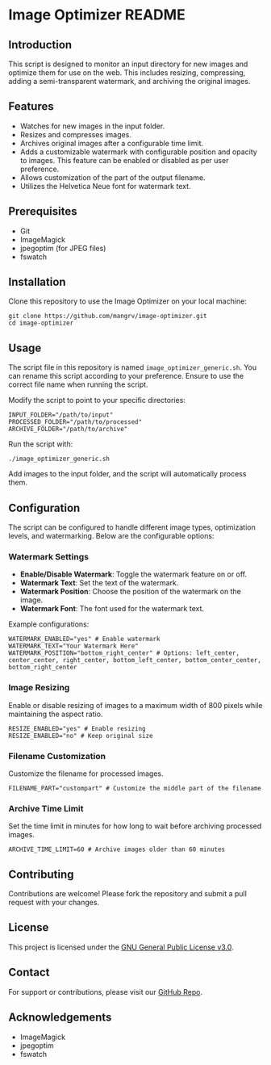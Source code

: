 Image Optimizer README
======================

Introduction
------------

This script is designed to monitor an input directory for new images and optimize them for use on the web. This includes resizing, compressing, adding a semi-transparent watermark, and archiving the original images.

Features
--------

* Watches for new images in the input folder.
* Resizes and compresses images.
* Archives original images after a configurable time limit.
* Adds a customizable watermark with configurable position and opacity to images. This feature can be enabled or disabled as per user preference.
* Allows customization of the part of the output filename.
* Utilizes the Helvetica Neue font for watermark text.

Prerequisites
-------------

* Git
* ImageMagick
* jpegoptim (for JPEG files)
* fswatch

Installation
------------

Clone this repository to use the Image Optimizer on your local machine:

    git clone https://github.com/mangrv/image-optimizer.git
    cd image-optimizer

Usage
-----

The script file in this repository is named `image_optimizer_generic.sh`. You can rename this script according to your preference. Ensure to use the correct file name when running the script.

Modify the script to point to your specific directories:

    INPUT_FOLDER="/path/to/input"
    PROCESSED_FOLDER="/path/to/processed"
    ARCHIVE_FOLDER="/path/to/archive"

Run the script with:

    ./image_optimizer_generic.sh

Add images to the input folder, and the script will automatically process them.

Configuration
-------------

The script can be configured to handle different image types, optimization levels, and watermarking. Below are the configurable options:

### Watermark Settings

- **Enable/Disable Watermark**: Toggle the watermark feature on or off.
- **Watermark Text**: Set the text of the watermark.
- **Watermark Position**: Choose the position of the watermark on the image.
- **Watermark Font**: The font used for the watermark text.

Example configurations:

    WATERMARK_ENABLED="yes" # Enable watermark
    WATERMARK_TEXT="Your Watermark Here"
    WATERMARK_POSITION="bottom_right_center" # Options: left_center, center_center, right_center, bottom_left_center, bottom_center_center, bottom_right_center

### Image Resizing

Enable or disable resizing of images to a maximum width of 800 pixels while maintaining the aspect ratio.

    RESIZE_ENABLED="yes" # Enable resizing
    RESIZE_ENABLED="no" # Keep original size

### Filename Customization

Customize the filename for processed images.

    FILENAME_PART="custompart" # Customize the middle part of the filename

### Archive Time Limit

Set the time limit in minutes for how long to wait before archiving processed images.

    ARCHIVE_TIME_LIMIT=60 # Archive images older than 60 minutes

Contributing
------------

Contributions are welcome! Please fork the repository and submit a pull request with your changes.

License
-------

This project is licensed under the [GNU General Public License v3.0](https://www.gnu.org/licenses/gpl-3.0.en.html).

Contact
-------

For support or contributions, please visit our [GitHub Repo](https://github.com/mangrv/image-optimizer/).

Acknowledgements
----------------

* ImageMagick
* jpegoptim
* fswatch
